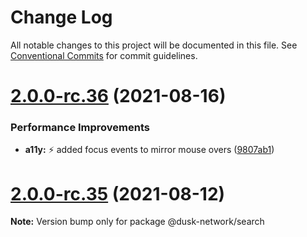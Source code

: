 # Change Log

All notable changes to this project will be documented in this file.
See [Conventional Commits](https://conventionalcommits.org) for commit guidelines.

# [2.0.0-rc.36](https://github.com/dusk-network/dusk-ui-kit/compare/v2.0.0-rc.35...v2.0.0-rc.36) (2021-08-16)


### Performance Improvements

* **a11y:** ⚡️ added focus events to mirror mouse overs ([9807ab1](https://github.com/dusk-network/dusk-ui-kit/commit/9807ab1bf4ee8116797b0f4a0e44dd46293cc8cd))





# [2.0.0-rc.35](https://github.com/dusk-network/dusk-ui-kit/compare/v2.0.0-rc.34...v2.0.0-rc.35) (2021-08-12)

**Note:** Version bump only for package @dusk-network/search

